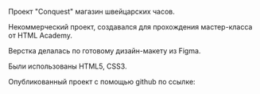 Проект "Сonquest" магазин швейцарских часов.

Некоммерческий проект, создавался для прохождения мастер-класса от HTML Academy.

Верстка делалась по готовому дизайн-макету из Figma.

Были использованы HTML5, CSS3.

Опубликованный проект с помощью github по ссылке:
